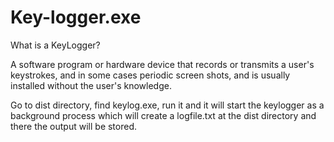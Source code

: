 # Key-logger.exe

What is a KeyLogger?

A software program or hardware device that records or transmits a user's keystrokes, and in some cases periodic screen shots, and is usually installed without the user's knowledge.

Go to dist directory, find keylog.exe, run it and it will start the keylogger as a background process which will create a 
logfile.txt at the dist directory and there the output will be stored.

